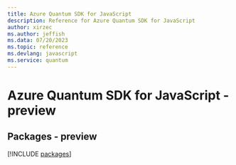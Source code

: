 ```yaml
---
title: Azure Quantum SDK for JavaScript
description: Reference for Azure Quantum SDK for JavaScript
author: xirzec
ms.author: jeffish
ms.data: 07/20/2023
ms.topic: reference
ms.devlang: javascript
ms.service: quantum
---
```

# Azure Quantum SDK for JavaScript - preview
## Packages - preview
[!INCLUDE [packages](quantum-index.md)]